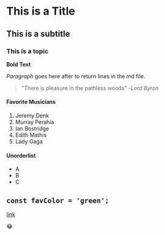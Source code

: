 # This is a Title
## This is a subtitle
### This is a topic
**Bold Text**

*Paragraph* goes here after to return lines in the md file. 

>"There is pleasure in the pathless woods" -*Lord Byron*

#### Favorite Musicians
1. Jeremy Denk
2. Murray Perahia
3. Ian Bostridge
4. Edith Mathis
5. Lady Gaga

#### Unorderlist
- A
- B
- C

`
const favColor = 'green';
`
---
[link](google.com)

:joy:

